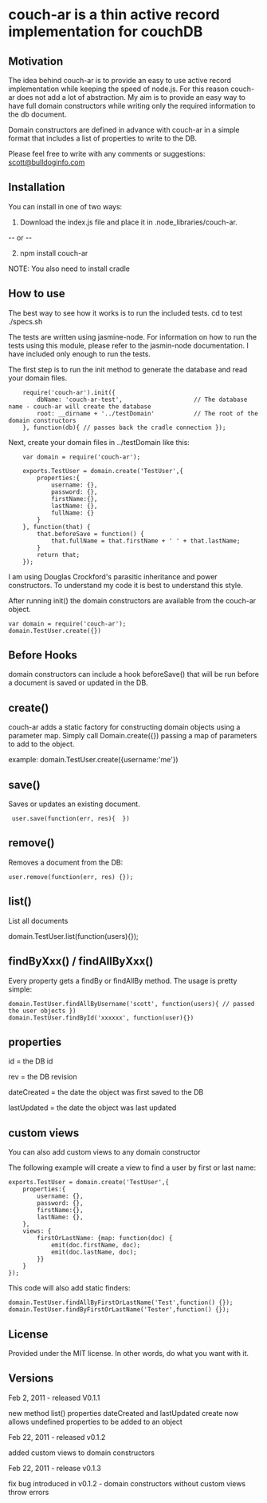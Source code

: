 # couch-ar is a thin active record implementation for couchDB

## Motivation

 The idea behind couch-ar is to provide an easy to use active record
 implementation while  keeping the speed of node.js.  For this reason
 couch-ar does not add a lot of abstraction.  My aim is to provide an
 easy way to have full domain constructors while writing only the
 required information to the db document.

 Domain constructors are defined in advance with couch-ar
 in a simple format that includes a list of properties to write to the DB.

 Please feel free to write with any comments or suggestions: scott@bulldoginfo.com

## Installation
You can install in one of two ways: 

1) Download the index.js file and place it in .node_libraries/couch-ar.

-- or --

2) npm install couch-ar

NOTE: You also need to install cradle


## How to use

The best way to see how it works is to run the included tests.
    cd to test
    ./specs.sh

The tests are written using jasmine-node.
For information on how to run the tests using this module, please refer
to the jasmin-node documentation.  I have included only enough to run the
tests.

The first step is to run the init method to generate the database and read
your domain files.

        require('couch-ar').init({
            dbName: 'couch-ar-test',                    // The database name - couch-ar will create the database
            root: __dirname + '../testDomain'           // The root of the domain constructors
        }, function(db){ // passes back the cradle connection });

Next, create your domain files in ../testDomain like this:

        var domain = require('couch-ar');

        exports.TestUser = domain.create('TestUser',{
            properties:{
                username: {},
                password: {},
                firstName:{},
                lastName: {},
                fullName: {}
            }
        }, function(that) {
            that.beforeSave = function() {
                that.fullName = that.firstName + ' ' + that.lastName;
            }
            return that;
        });

I am using Douglas Crockford's parasitic inheritance and power constructors.
To understand my code it is best to understand this style.

After running init() the domain constructors are available from the couch-ar object.

    var domain = require('couch-ar');
    domain.TestUser.create({})


## Before Hooks

domain constructors can include a hook beforeSave() that will be run before a document
is saved or updated in the DB.


## create()

couch-ar adds a static factory for constructing domain objects using a parameter map.
Simply call Domain.create({}) passing a map of parameters to add to the object.  

example:
    domain.TestUser.create({username:'me'})


## save()

Saves or updates an existing document.

     user.save(function(err, res){  })


## remove()

Removes a document from the DB:

    user.remove(function(err, res) {});


## list()

List all documents

   domain.TestUser.list(function(users){});


## findByXxx() / findAllByXxx()

Every property gets a findBy or findAllBy method.  The usage is pretty simple:

    domain.TestUser.findAllByUsername('scott', function(users){ // passed the user objects })
    domain.TestUser.findById('xxxxxx', function(user){})


## properties

id = the DB id

rev = the DB revision

dateCreated = the date the object was first saved to the DB

lastUpdated = the date the object was last updated


## custom views

You can also add custom views to any domain constructor

The following example will create a view to find a user by first or last name:

    exports.TestUser = domain.create('TestUser',{
        properties:{
            username: {},
            password: {},
            firstName:{},
            lastName: {},
        },
        views: {
            firstOrLastName: {map: function(doc) {
                emit(doc.firstName, doc);
                emit(doc.lastName, doc);
            }}
        }
    });

This code will also add static finders:

    domain.TestUser.findAllByFirstOrLastName('Test',function() {});
    domain.TestUser.findByFirstOrLastName('Tester',function() {});


## License

Provided under the MIT license.  In other words, do what you want with it.


## Versions

Feb 2, 2011 - released V0.1.1

   new method list()
   properties dateCreated and lastUpdated
   create now allows undefined properties to be added to an object

Feb 22, 2011 - released v0.1.2

   added custom views to domain constructors

Feb 22, 2011 - release v0.1.3

   fix bug introduced in v0.1.2 - domain constructors without custom views throw errors